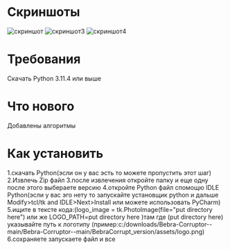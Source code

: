 # Скриншоты

![скриншот](https://github.com/abobus222584/Bebra-Corruptor-/assets/116386219/8f2a0fc2-4d06-42e1-96e1-27e07369543d)
![скриншот3](https://github.com/abobus222584/Bebra-Corruptor-/assets/116386219/1f2b63db-1629-4732-a365-2497bec60b74)
![скриншот4](https://github.com/abobus222584/Bebra-Corruptor-/assets/116386219/cdd7f25d-3684-4a28-818a-129168f4056d)


# Требования
Скачать Python 3.11.4 или выше

# Что нового
Добавлены алгоритмы

# Как установить
1.скачать Python(эсли он у вас эсть то можете пропустить этот шаг)
2.Извлечь Zip файл
3.после извлечения откройте папку и еще одну после этого выбераете версию
4.откройте Python файл спомощю IDLE Python(эсли у вас эго нету то запускайте установщик python и дальше Modify>tcl/tk and IDLE>Next>Install или можете использовать PyCharm)
5.ищите в тексте кода:(logo_image = tk.PhotoImage(file="put directory here") или же LOGO_PATH=put directory here )там где (put directory here) указывайте путь к логотипу (пример:c:/downloads/Bebra-Corruptor--main/Bebra-Corruptor--main/BebraCorrupt_version/assets/logo.png)
6.сохраняете запускаете файл и все 
